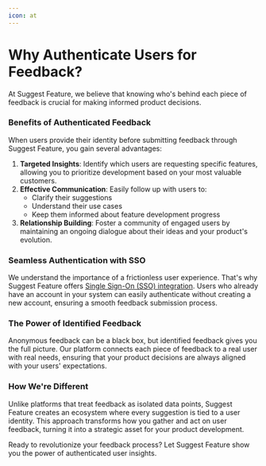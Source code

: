 ```yaml
---
icon: at
---
```


# Why Authenticate Users for Feedback?

At Suggest Feature, we believe that knowing who's behind each piece of feedback is crucial for making informed product decisions.

### Benefits of Authenticated Feedback

When users provide their identity before submitting feedback through Suggest Feature, you gain several advantages:

1. **Targeted Insights**: Identify which users are requesting specific features, allowing you to prioritize development based on your most valuable customers.
2. **Effective Communication**: Easily follow up with users to:
   * Clarify their suggestions
   * Understand their use cases
   * Keep them informed about feature development progress
3. **Relationship Building**: Foster a community of engaged users by maintaining an ongoing dialogue about their ideas and your product's evolution.

### Seamless Authentication with SSO

We understand the importance of a frictionless user experience. That's why Suggest Feature offers [Single Sign-On (SSO) integration](../advanced/single-sign-on-sso-custom-authentication/). Users who already have an account in your system can easily authenticate without creating a new account, ensuring a smooth feedback submission process.

### The Power of Identified Feedback

Anonymous feedback can be a black box, but identified feedback gives you the full picture. Our platform connects each piece of feedback to a real user with real needs, ensuring that your product decisions are always aligned with your users' expectations.

### How We're Different

Unlike platforms that treat feedback as isolated data points, Suggest Feature creates an ecosystem where every suggestion is tied to a user identity. This approach transforms how you gather and act on user feedback, turning it into a strategic asset for your product development.

Ready to revolutionize your feedback process? Let Suggest Feature show you the power of authenticated user insights.
